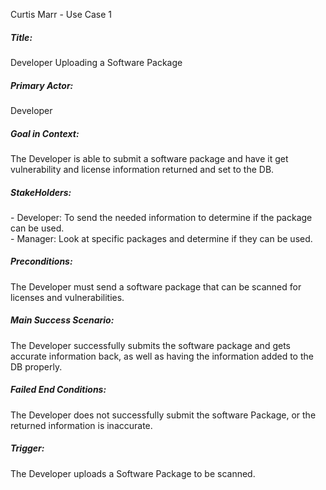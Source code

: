 Curtis Marr - Use Case 1

<h5>Title:</h5> 
    Developer Uploading a Software Package

<h5>Primary Actor: </h5> 
    Developer

<h5>Goal in Context: </h5> 
    The Developer is able to submit a software package and have it get vulnerability and license information returned
  and set to the DB.

<h5>StakeHolders: </h5> 
    - Developer: To send the needed information to determine if the package can be used.<br/>
    - Manager: Look at specific packages and determine if they can be used.

<h5>Preconditions:</h5> 
    The Developer must send a software package that can be scanned for licenses and vulnerabilities.

<h5>Main Success Scenario:</h5> 
    The Developer successfully submits the software package and gets accurate information back, as well as having the information added 
    to the DB properly.

<h5>Failed End Conditions:</h5> 
    The Developer does not successfully submit the software Package, or the returned information is inaccurate.

<h5>Trigger:</h5> 
    The Developer uploads a Software Package to be scanned.
 
